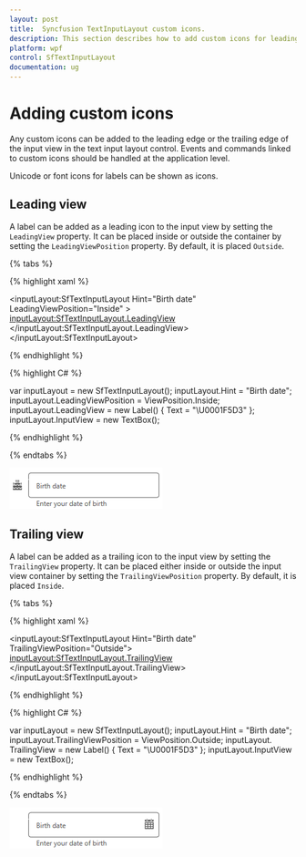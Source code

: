 ```yaml
---
layout: post
title:  Syncfusion TextInputLayout custom icons.
description: This section describes how to add custom icons for leading and trailing view in Syncfusion TextInputLayout.
platform: wpf
control: SfTextInputLayout
documentation: ug
---
```


# Adding custom icons

Any custom icons can be added to the leading edge or the trailing edge of the input view in the text input layout control. Events and commands linked to custom icons should be handled at the application level.

Unicode or font icons for labels can be shown as icons.

## Leading view

A label can be added as a leading icon to the input view by setting the `LeadingView` property. It can be placed inside or outside the container by setting the `LeadingViewPosition` property. By default, it is placed `Outside`.

{% tabs %} 

{% highlight xaml %} 

<inputLayout:SfTextInputLayout
    Hint="Birth date"
    LeadingViewPosition="Inside" >
    <TextBox />
    <inputLayout:SfTextInputLayout.LeadingView>
       <Label
           FontFamily="/Assets/Sync FontIcons.ttf#Sync FontIcons"
           Text="&#x1F5D3;">     
       </Label>
    </inputLayout:SfTextInputLayout.LeadingView>
 </inputLayout:SfTextInputLayout> 

{% endhighlight %}

{% highlight C# %} 

var inputLayout = new SfTextInputLayout();
inputLayout.Hint = "Birth date";
inputLayout.LeadingViewPosition = ViewPosition.Inside;
inputLayout.LeadingView = new Label() { Text = "\U0001F5D3" };
inputLayout.InputView = new TextBox(); 

{% endhighlight %}

{% endtabs %}

![leadingview](Images/leadingview.png)

## Trailing  view

A label can be added as a trailing icon to the input view by setting the `TrailingView` property. It can be placed either inside or outside the input view container by setting the `TrailingViewPosition` property. By default, it is placed `Inside`.

{% tabs %}

{% highlight xaml %} 

<inputLayout:SfTextInputLayout
    Hint="Birth date"
    TrailingViewPosition="Outside">
    <TextBox  />
    <inputLayout:SfTextInputLayout.TrailingView>
      <Label
         FontFamily="/Assets/Sync FontIcons.ttf#Sync FontIcons"
         Text="&#x1F5D3;">     
      </Label>
    </inputLayout:SfTextInputLayout.TrailingView>
 </inputLayout:SfTextInputLayout> 

{% endhighlight %}

{% highlight C# %} 

var inputLayout = new SfTextInputLayout();
inputLayout.Hint = "Birth date";
inputLayout.TrailingViewPosition = ViewPosition.Outside; 
inputLayout. TrailingView = new Label() { Text = "\U0001F5D3" };
inputLayout.InputView = new TextBox(); 

{% endhighlight %}

{% endtabs %}

![trailingview](Images/trailingview.png)



